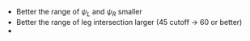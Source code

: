 - Better the range of $\psi_L$ and $\psi_R$ smaller
- Better the range of leg intersection larger (45 cutoff -> 60 or better)
- 